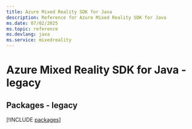 ```yaml
---
title: Azure Mixed Reality SDK for Java
description: Reference for Azure Mixed Reality SDK for Java
ms.date: 07/02/2025
ms.topic: reference
ms.devlang: java
ms.service: mixedreality
---
```

# Azure Mixed Reality SDK for Java - legacy
## Packages - legacy
[!INCLUDE [packages](mixed-reality-index.md)]